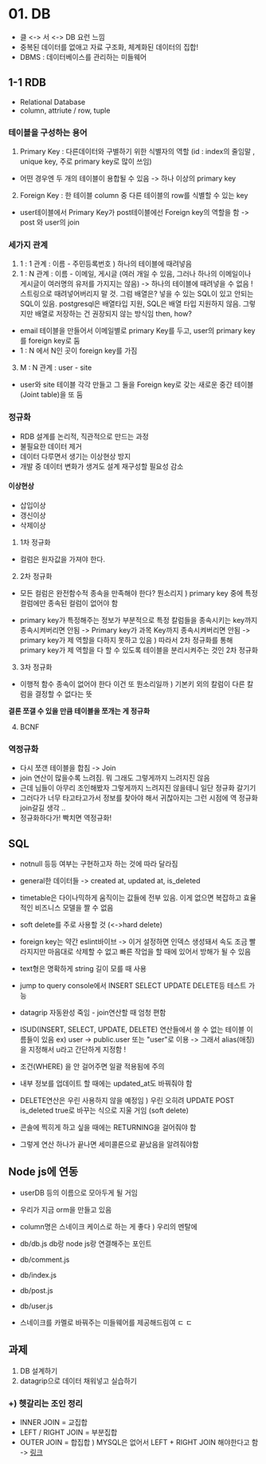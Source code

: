 # 01. DB

- 클 <-> 서 <-> DB 요런 느낌
- 중복된 데이터를 없애고 자료 구조화, 체계화된 데이터의 집합!
- DBMS : 데이터베이스를 관리하는 미들웨어

## 1-1 RDB

- Relational Database
- column, attriute / row, tuple

### 테이블을 구성하는 용어

1. Primary Key : 다른데이터와 구별하기 위한 식별자의 역할 (id : index의 줄임말 , unique key, 주로 primary key로 많이 쓰임)

- 어떤 경우엔 두 개의 테이블이 용합될 수 있음 -> 하나 이상의 primary key

2. Foreign Key : 한 테이블 column 중 다른 테이블의 row를 식별할 수 있는 key

- user테이블에서 Primary Key가 post테이블에선 Foreign key의 역할을 함 -> post 와 user의 join

### 세가지 관계

1. 1 : 1 관계 : 이름 - 주민등록번호 ) 하나의 테이블에 때려넣음
2. 1 : N 관계 : 이름 - 이메일, 게시글 (여러 개일 수 있음, 그러나 하나의 이메일이나 게시글이 여러명의 유저를 가지지는 않음)
   -> 하나의 테이블에 때려넣을 수 없음 ! 스트링으로 때려넣어버리지 말 것. 그럼 배열은? 넣을 수 있는 SQL이 있고 안되는 SQL이 있음. postgresql은 배열타입 지원, SQL은 배열 타입 지원하지 않음. 그렇지만 배열로 저장하는 건 권장되지 않는 방식임
   then, how?

- email 테이블을 만들어서 이메일별로 primary Key를 두고, user의 primary key를 foreign key로 둠
- 1 : N 에서 N인 곳이 foreign key를 가짐

3. M : N 관계 : user - site

- user와 site 테이블 각각 만들고 그 둘을 Foreign key로 갖는 새로운 중간 테이블(Joint table)을 또 둠

### 정규화

- RDB 설계를 논리적, 직관적으로 만드는 과정
- 불필요한 데이터 제거
- 데이터 다루면서 생기는 이상현상 방지
- 개발 중 데이터 변화가 생겨도 설계 재구성할 필요성 감소

#### 이상현상

- 삽입이상
- 갱신이상
- 삭제이상

1. 1차 정규화

- 컬럼은 원자값을 가져야 한다.

2. 2차 정규화

- 모든 컬럼은 완전함수적 종속을 만족해야 한다? 뭔소리지 ) primary key 중에 특정 컬럼에만 종속된 컬럼이 없어야 함

- primary key가 특정해주는 정보가 부분적으로 특정 칼럼들을 종속시키는 key까지 종속시켜버리면 안됨
  -> Primary key가 과목 Key까지 종속시켜버리면 안됨 -> primary key가 제 역할을 다하지 못하고 있음 ) 따라서 2차 정규화를 통해 primary key가 제 역할을 다 할 수 있도록 테이블을 분리시켜주는 것인 2차 정규화

3. 3차 정규화

- 이행적 함수 종속이 없어야 한다 이건 또 뭔소리일까 ) 기본키 외의 칼럼이 다른 칼럼을 결정할 수 없다는 뜻

**결론 쪼갤 수 있을 만큼 테이블을 쪼개는 게 정규화**

4. BCNF

### 역정규화

- 다시 쪼갠 테이블을 합침 -> Join
- join 연산이 많을수록 느려짐. 뭐 그래도 그렇게까지 느려지진 않음
- 근데 님들이 아무리 조인해봤자 그렇게까지 느려지진 않을테니 일단 정규화 갈기기
- 그러다가 너무 타고타고가서 정보를 찾아야 해서 귀찮아지는 그런 시점에 역 정규화 join갈길 생각 ..
- 정규화하다가! 빡치면 역정규화!

## SQL

- notnull 등등 여부는 구현하고자 하는 것에 따라 달라짐
- general한 데이터들
  -> created at, updated at, is_deleted
- timetable은 다이나믹하게 움직이는 값들에 전부 있음. 이게 없으면 복잡하고 효율적인 비즈니스 모델을 짤 수 없음
- soft delete를 주로 사용할 것 (<->hard delete)

- foreign key는 약간 eslint바이브 -> 이거 설정하면 인덱스 생성돼서 속도 조금 빨라지지만 마음대로 삭제할 수 없고 빠른 작업을 할 때에 있어서 방해가 될 수 있음
- text형은 명확하게 string 길이 모를 때 사용

- jump to query console에서 INSERT SELECT UPDATE DELETE등 테스트 가능
- datagrip 자동완성 죽임 - join연산할 때 엄청 편함

- ISUD(INSERT, SELECT, UPDATE, DELETE) 연산들에서 쓸 수 없는 테이블 이름들이 있음
  ex) user -> public.user 또는 "user"로 이용
  -> 그래서 alias(애칭)을 지정해서 u라고 간단하게 지정함 !

- 조건(WHERE) 을 안 걸어주면 일괄 적용됨에 주의
- 내부 정보를 업데이트 할 때에는 updated_at도 바꿔줘야 함

- DELETE연산은 우린 사용하지 않을 예정임 ) 우린 오히려 UPDATE POST is_deleted true로 바꾸는 식으로 지울 거임 (soft delete)
- 콘솔에 찍히게 하고 싶을 때에는 RETURNING을 걸어줘야 함
- 그렇게 연산 하나가 끝나면 세미콜론으로 끝났음을 알려줘야함

## Node js에 연동

- userDB 등의 이름으로 모아두게 될 거임
- 우리가 지금 orm을 만들고 있음
- column명은 스네이크 케이스로 하는 게 좋다 ) 우리의 멘탈에

- db/db.js
  db랑 node js랑 연결해주는 포인트
- db/comment.js
- db/index.js
- db/post.js
- db/user.js

- 스네이크를 카멜로 바꿔주는 미들웨어를 제공해드림여 ㄷ ㄷ

## 과제

1. DB 설계하기
2. datagrip으로 데이터 채워넣고 실습하기

### +) 헷갈리는 조인 정리

- INNER JOIN = 교집합
- LEFT / RIGHT JOIN = 부분집합
- OUTER JOIN = 합집합 ) MYSQL은 없어서 LEFT + RIGHT JOIN 해야한다고 함
  -> [링크](https://pearlluck.tistory.com/46)
